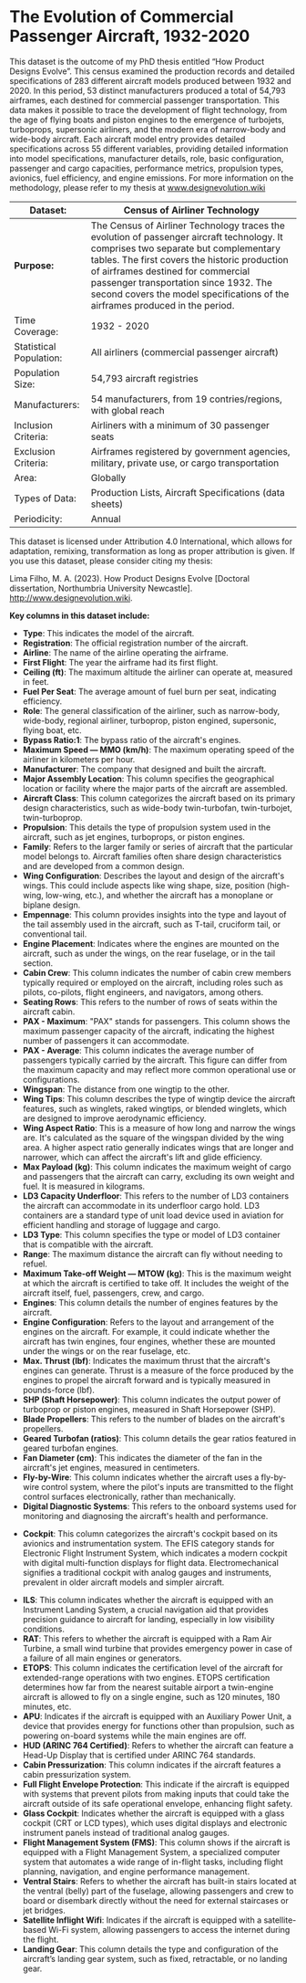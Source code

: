 # The Evolution of Commercial Passenger Aircraft, 1932-2020

This dataset is the outcome of my PhD thesis entitled “How Product Designs Evolve”. This census examined the production records and detailed specifications of 283 different aircraft models produced between 1932 and 2020. In this period, 53 distinct manufacturers produced a total of 54,793 airframes, each destined for commercial passenger transportation. This data makes it possible to trace the development of flight technology, from the age of flying boats and piston engines to the emergence of turbojets, turboprops, supersonic airliners, and the modern era of narrow-body and wide-body aircraft. Each aircraft model entry provides detailed specifications across 55 different variables, providing detailed information into model specifications, manufacturer details, role, basic configuration, passenger and cargo capacities, performance metrics, propulsion types, avionics, fuel efficiency, and engine emissions. For more information on the methodology, please refer to my thesis at www.designevolution.wiki

| **Dataset:**            | **Census of Airliner Technology**                                                                                                                                                                                                                                                                                                                              |
| ----------------------- | -------------------------------------------------------------------------------------------------------------------------------------------------------------------------------------------------------------------------------------------------------------------------------------------------------------------------------------------------------------- |
| **Purpose:**            | The Census of Airliner Technology traces the evolution of passenger aircraft technology. It comprises two separate but complementary tables. The first covers the historic production of airframes destined for commercial passenger transportation since 1932. The second covers the model specifications of the airframes produced in the period. |
| Time Coverage:          | 1932 - 2020                                                                                                                                                                                                                                                                                                                                                    |
| Statistical Population: | All airliners (commercial passenger aircraft)                                                                                                                                                                                                                                                                                                                  |
| Population Size:        | 54,793 aircraft registries                                                                                                                                                                                                                                                                                                                                     |
| Manufacturers:          | 54 manufacturers, from 19 contries/regions, with global reach                                                                                                                                                                                                                                                                                                  |
| Inclusion Criteria:     | Airliners with a minimum of 30 passenger seats                                                                                                                                                                                                                                                                                                                 |
| Exclusion Criteria:     | Airframes registered by government agencies, military, private use, or cargo transportation                                                                                                                                                                                                                                                                    |
| Area:                   | Globally                                                                                                                                                                                                                                                                                                                                                       |
| Types of Data:          | Production Lists, Aircraft Specifications (data sheets)                                                                                                                                                                                                                                                                                                        |
| Periodicity:            | Annual                                                                                                                                                                                                                                                                                                                                                         |

This dataset is licensed under Attribution 4.0 International, which allows for adaptation, remixing, transformation as long as proper attribution is given. If you use this dataset, please consider citing my thesis:

Lima Filho, M. A. (2023). How Product Designs Evolve [Doctoral dissertation, Northumbria University Newcastle]. http://www.designevolution.wiki. 

**Key columns in this dataset include:**

* **Type**: This indicates the model of the aircraft.
* **Registration**: The official registration number of the aircraft.
* **Airline**: The name of the airline operating the airframe.
* **First Flight**: The year the airframe had its first flight.
* **Ceiling (ft)**: The maximum altitude the airliner can operate at, measured in feet.
* **Fuel Per Seat**: The average amount of fuel burn per seat, indicating efficiency.
* **Role**: The general classification of the airliner, such as narrow-body, wide-body, regional airliner, turboprop, piston engined, supersonic, flying boat, etc.
* **Bypass Ratio:1**: The bypass ratio of the aircraft's engines.
* **Maximum Speed — MMO (km/h)**: The maximum operating speed of the airliner in kilometers per hour.
* **Manufacturer**: The company that designed and built the aircraft.
* **Major Assembly Location**: This column specifies the geographical location or facility where the major parts of the aircraft are assembled.
* **Aircraft Class**: This column categorizes the aircraft based on its primary design characteristics, such as wide-body twin-turbofan, twin-turbojet, twin-turboprop.
* **Propulsion**: This details the type of propulsion system used in the aircraft, such as jet engines, turboprops, or piston engines. 
* **Family**: Refers to the larger family or series of aircraft that the particular model belongs to. Aircraft families often share design characteristics and are developed from a common design.
* **Wing Configuration**: Describes the layout and design of the aircraft's wings. This could include aspects like wing shape, size, position (high-wing, low-wing, etc.), and whether the aircraft has a monoplane or biplane design.
* **Empennage**: This column provides insights into the type and layout of the tail assembly used in the aircraft, such as T-tail, cruciform tail, or conventional tail.
* **Engine Placement**: Indicates where the engines are mounted on the aircraft, such as under the wings, on the rear fuselage, or in the tail section.
* **Cabin Crew**: This column indicates the number of cabin crew members typically required or employed on the aircraft, including roles such as pilots, co-pilots, flight engineers, and navigators, among others.
* **Seating Rows**: This refers to the number of rows of seats within the aircraft cabin.
* **PAX - Maximum**: "PAX" stands for passengers. This column shows the maximum passenger capacity of the aircraft, indicating the highest number of passengers it can accommodate.
* **PAX - Average**: This column indicates the average number of passengers typically carried by the aircraft. This figure can differ from the maximum capacity and may reflect more common operational use or configurations.
* **Wingspan**: The distance from one wingtip to the other.
* **Wing Tips**: This column describes the type of wingtip device the aircraft features, such as winglets, raked wingtips, or blended winglets, which are designed to improve aerodynamic efficiency.
* **Wing Aspect Ratio**: This is a measure of how long and narrow the wings are. It's calculated as the square of the wingspan divided by the wing area. A higher aspect ratio generally indicates wings that are longer and narrower, which can affect the aircraft's lift and glide efficiency.
* **Max Payload (kg)**: This column indicates the maximum weight of cargo and passengers that the aircraft can carry, excluding its own weight and fuel. It is measured in kilograms.
* **LD3 Capacity Underfloor**: This refers to the number of LD3 containers the aircraft can accommodate in its underfloor cargo hold. LD3 containers are a standard type of unit load device used in aviation for efficient handling and storage of luggage and cargo.
* **LD3 Type**: This column specifies the type or model of LD3 container that is compatible with the aircraft.
* **Range**: The maximum distance the aircraft can fly without needing to refuel.
* **Maximum Take-off Weight — MTOW (kg)**: This is the maximum weight at which the aircraft is certified to take off. It includes the weight of the aircraft itself, fuel, passengers, crew, and cargo.
* **Engines**: This column details the number of engines features by the aircraft.
* **Engine Configuration**: Refers to the layout and arrangement of the engines on the aircraft. For example, it could indicate whether the aircraft has twin engines, four engines, whether these are mounted under the wings or on the rear fuselage, etc.
* **Max. Thrust (lbf)**: Indicates the maximum thrust that the aircraft's engines can generate. Thrust is a measure of the force produced by the engines to propel the aircraft forward and is typically measured in pounds-force (lbf).
* **SHP (Shaft Horsepower)**: This column indicates the output power of turboprop or piston engines, measured in Shaft Horsepower (SHP).
* **Blade Propellers**: This refers to the number of blades on the aircraft's propellers.
* **Geared Turbofan (ratios)**: This column details the gear ratios featured in geared turbofan engines.
* **Fan Diameter (cm)**: This indicates the diameter of the fan in the aircraft's jet engines, measured in centimeters.
* **Fly-by-Wire**: This column indicates whether the aircraft uses a fly-by-wire control system, where the pilot's inputs are transmitted to the flight control surfaces electronically, rather than mechanically.
* **Digital Diagnostic Systems**: This refers to the onboard systems used for monitoring and diagnosing the aircraft's health and performance.
+ **Cockpit**: This column categorizes the aircraft's cockpit based on its avionics and instrumentation system. The EFIS category stands for Electronic Flight Instrument System, which indicates a modern cockpit with digital multi-function displays for flight data. Electromechanical signifies a traditional cockpit with analog gauges and instruments, prevalent in older aircraft models and simpler aircraft.
* **ILS**: This column indicates whether the aircraft is equipped with an Instrument Landing System, a crucial navigation aid that provides precision guidance to aircraft for landing, especially in low visibility conditions.
* **RAT**: This refers to whether the aircraft is equipped with a Ram Air Turbine, a small wind turbine that provides emergency power in case of a failure of all main engines or generators.
* **ETOPS**: This column indicates the certification level of the aircraft for extended-range operations with two engines. ETOPS certification determines how far from the nearest suitable airport a twin-engine aircraft is allowed to fly on a single engine, such as 120 minutes, 180 minutes, etc.
* **APU**: Indicates if the aircraft is equipped with an Auxiliary Power Unit, a device that provides energy for functions other than propulsion, such as powering on-board systems while the main engines are off.
* **HUD (ARINC 764 Certified)**: Refers to whether the aircraft can feature a Head-Up Display that is certified under ARINC 764 standards.
* **Cabin Pressurization**: This column indicates if the aircraft features a cabin pressurization system.
* **Full Flight Envelope Protection**: This indicate if the aircraft is equipped with systems that prevent pilots from making inputs that could take the aircraft outside of its safe operational envelope, enhancing flight safety.
* **Glass Cockpit**: Indicates whether the aircraft is equipped with a glass cockpit (CRT or LCD types), which uses digital displays and electronic instrument panels instead of traditional analog gauges.
* **Flight Management System (FMS)**: This column shows if the aircraft is equipped with a Flight Management System, a specialized computer system that automates a wide range of in-flight tasks, including flight planning, navigation, and engine performance management.
* **Ventral Stairs**: Refers to whether the aircraft has built-in stairs located at the ventral (belly) part of the fuselage, allowing passengers and crew to board or disembark directly without the need for external staircases or jet bridges.
* **Satellite Inflight Wifi**: Indicates if the aircraft is equipped with a satellite-based Wi-Fi system, allowing passengers to access the internet during the flight.
* **Landing Gear**: This column details the type and configuration of the aircraft’s landing gear system, such as fixed, retractable, or no landing gear.
